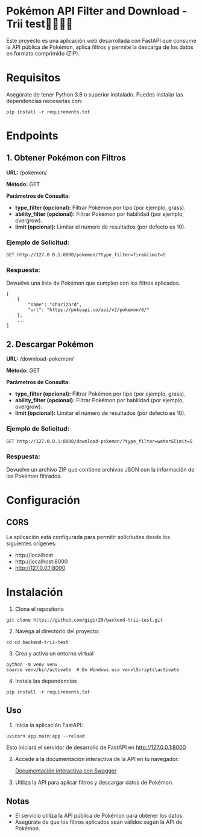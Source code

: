 # Pokémon API Filter and Download - Trii test👩🏼‍💻💚
Este proyecto es una aplicación web desarrollada con FastAPI que consume la API pública de Pokémon, aplica filtros y permite la descarga de los datos en formato comprimido (ZIP).
# Requisitos
Asegúrate de tener Python 3.8 o superior instalado. Puedes instalar las dependencias necesarias con:
```
pip install -r requirements.txt
```
# Endpoints
## 1. Obtener Pokémon con Filtros
**URL:** /pokemon/

**Método:** GET

**Parámetros de Consulta:**

- **type_filter (opcional):** Filtrar Pokémon por tipo (por ejemplo, grass).
- **ability_filter (opcional):** Filtrar Pokémon por habilidad (por ejemplo, overgrow).
- **limit (opcional):** Limitar el número de resultados (por defecto es 10).
  
### **Ejemplo de Solicitud:**
```
GET http://127.0.0.1:8000/pokemon/?type_filter=fire&limit=5

```
### **Respuesta:**
Devuelve una lista de Pokémon que cumplen con los filtros aplicados.
```
[
    {
        "name": "charizard",
        "url": "https://pokeapi.co/api/v2/pokemon/6/"
    },
    ...
]

```

## 2. Descargar Pokémon
**URL:** /download-pokemon/

**Método:** GET

**Parámetros de Consulta:**

- **type_filter (opcional):** Filtrar Pokémon por tipo (por ejemplo, grass).
- **ability_filter (opcional):** Filtrar Pokémon por habilidad (por ejemplo, overgrow).
- **limit (opcional):** Limitar el número de resultados (por defecto es 10).
  
### **Ejemplo de Solicitud:**

```
GET http://127.0.0.1:8000/download-pokemon/?type_filter=water&limit=5

```
### **Respuesta:**
Devuelve un archivo ZIP que contiene archivos JSON con la información de los Pokémon filtrados.


# **Configuración**
## **CORS**
La aplicación está configurada para permitir solicitudes desde los siguientes orígenes:

- http://localhost
- http://localhost:8000
- http://127.0.0.1:8000

# Instalación
1. Clona el repositorio

```
git clone https://github.com/gigir29/backend-trii-test.git
```
2. Navega al directorio del proyecto:
   
```
cd cd backend-trii-test
```

3. Crea y activa un entorno virtual

```
python -m venv venv
source venv/bin/activate  # En Windows usa venv\Scripts\activate
```
4. Instala las dependencias

```
pip install -r requirements.txt
```

## Uso

1. Inicia la aplicación FastAPI:

```
uvicorn app.main:app --reload
```
Esto iniciará el servidor de desarrollo de FastAPI en http://127.0.0.1:8000

2. Accede a la documentación interactiva de la API en tu navegador:

    [Documentación interactiva con Swagger](http://127.0.0.1:8000/docs#/)

3. Utiliza la API para aplicar filtros y descargar datos de Pokémon.

## Notas

- El servicio utiliza la API pública de Pokémon para obtener los datos.
- Asegúrate de que los filtros aplicados sean válidos según la API de Pokémon.



